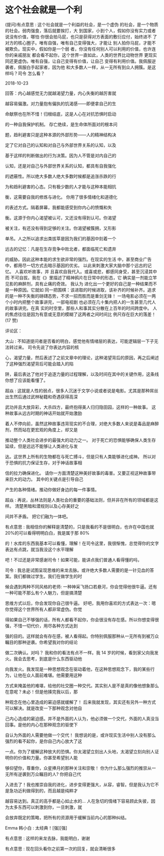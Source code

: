 # 这个社会就是一个利

(提问)有点意思 : 这个社会就是一个利益的社会，是一个虚伪 的社会，是一个物质的社会。弱肉强食，落后就要挨打，大 到国家，小到个人，假如你没有实力或者说没有价值，哪怕 你很会拍马屁，也只是获得对方表面的敷衍应付，始终进不 了对方的核心圈子。唯有自强，唯有自己变得强大，才能让 别人拍你马屁，才能不被欺负。现实中，假如你是一个弱 者，你没有任何别人可以利用的价值，也许连你的亲戚朋友 都会看不起你，这个世界一直如此，人类的世界比动物世界 更现实同还更虚伪。唯有自强，让自己变得有价值，让自己 变得有利用价值。我佩服逆袭者，佩服白手起家者，因为他 和大多数人一样，从一无所有到众人拥簇。是这样吗？司令 怎么看？

2018-10-23

回答：内心越感觉无力就越渴望力量，内心失衡的越厉害就

越容易偏激。对力量抱有偏执的饥渴感——即便拿自己的生

命献祭也在所不惜！归根结底，这是人心在对抗恐惧时启动

的一种自我保护机制。 存亡绝续，是生命体所面对的根本问

题，趋利避害只是这种本源的外部形势——人的精神结构决

定了它对自己的认知和对自己与外部世界关系的认知，以及

基于这样的判断做出的行为决策。因为人不管是对内自己的

认知，还是对自己与外部世界关系的认知，都具有自我强化

的遮蔽性。所以绝大多数人绝大多数时候都是追涨杀跌的行

为和趋利避害的心态。只有极少数的人才能与这种本能相抗

衡，这需要自我的修炼与进化。 你用了很多情绪化和道德化

的表述方式。隔着屏幕，我都能感受到你内心的愤慨和失

衡。这源于你内心渴望被认可，又还没有得到认可。你渴望

被关注，有还没有得到足够的关注。你渴望被簇拥，又形影

单吊。人之所以追求出类拔萃是因为我们的基因中刻着一个

远古的记忆：凡是在生存竞争中败北者，都面临死亡和遗弃

的威胁。因此这种本能的求生欲非常的强烈。在现实的生活 中，甚至商业广告中，都用尽一切方式去暗示基因的优劣。 以此来刺激大家大脑中那个远古的记忆。 人喜欢听故事，并 且喜欢自我代入。或喜或悲，都感同身受，甚至沉浸其中而 不可自拔。我在《》里描述了精神鸦片在日常中的形态，它 确实是一剂能立竿见影的麻醉剂，具有止痛的奇效。 我认为 进化出一个更好的自己是一种结果而不是一种原因。它就如 同一把围棋：该进取的时候进取，该补齐的时候补齐。追求 的是一种不失衡的磅礴态势，不求一招而胜而是重剑无锋！ 一场电影必须在一两个小时内把整个故事讲完，一部电视剧 也必须在几十集内把人的一生甚至几代人的故事讲完。在真 实的时空里，那些人和事其实分散在上百年的时间跨度中。 人的焦虑往往是因为有意或无意的模糊了这两者之间时间比 例尺存在巨大的落差！(17 赞)

评论区：

大山 : 不知道提问者是否看的明白，感觉他有情绪层的表达，可能逻辑层一下子无法转过来。 司令先说了你表达内容的核

心，渴望力量，然后表述了之前文章中的理论，这种渴望背后的原因，再之后阐述了这种强烈渴望背后可能会踏入的陷

阱，最后表达了他对于追逐力量的过程理解，以及时间在其中的关键作用，这条线你想了应该能看懂了。

超焱 : 这就是人性的弱点，很多人沉迷于文学小说或者说是电影。尤其是那种屌丝出生然后通过武林秘籍和奇遇获得高深

武功并且大放异彩，大杀四方，最终抱得美人归归隐田园，这样的一种故事。 这种故事从远古时期的神话开始就开始激励

着人不停向前，虽然这种故事违背现实的不合理，对绝大多数人来说是毒品是麻醉剂，然而站在更宏观的角度上，却又是

推动整个人类社会进步的最强大的动力之一。 对于死亡的恐惧能够确保人类生存延续，但是远远不能够让人类进化与发

达。这世界上所有的生物都在与死亡搏斗，但是只有人类能够进化成神。 所以对于恐惧的抗力保证生存，对于神话故事相

信的拉力确保进化。 请你一方面清楚这种美好故事的毒害。又要正视这种故事带来巨大的动力。 其中的关键点是引导自己

产生的各种情绪。推动你做好身边的每一件事情。

超焱 : 再说，丛林法则是人类社会的重要的基础法则，但并非在所有的领域都是这样。 清楚黑暗和潜规则以及心存美好之

间并不矛盾。 把它们融为一体吧。

有点意思 : 我相信你的解释是清楚的，只是我看的不是很明白，也许在中国也就 20%的可以看得明明白白，我是属于那 80%

的！水库的东西我基本可以看懂，理解！在司令这里，我很惭愧，总觉得你的文字表达有点跳，就当我没这个水平理解

吧！不过还是非常感谢司令！如果可能，能讲点我们普通人看得懂的吗，

司令 : 我总是试图呈现思维的来龙去脉。或许绝大多数人需要的是一针见血的答案。我们都做过学生。我们在做学生的时

候会遇到两种不同风格的老师: 一种神采飞扬口若悬河，你会觉得他很牛逼。还有一种可能不那么有个人魅力，但是搞清楚

思维方式以后，你会发现你自己很牛逼。 好吧，我用你喜欢的方式表达一次：嗯你觉得这个世界所有人都非常虚伪。你觉

得如果自己不够强的话，所有人都看不起你，你会很没有存在感。所以你想变得很强，不惜一切代价，用尽各种方式达到

强的目的。这样就会有存在感，被人看得起。你特别佩服那种从一无所有到被万众瞩目的那种逆袭。你希望我对你的结论

做二次确认。对吗？ 我和你的看法有点不一样。我 14 岁的时候，看到家父向我发火。我会去思考，到底是什么东西驱动他

向我发火。我发现是一种思想观念在驱动着他，在这种思想观念下，我的某些行为，让他在众人面前难堪。他需要用这种

方式来掩盖他的难堪，给他的社交圈一种交代。其实别人是不是真的像他想象那么在意呢？未必！但是他揍完我以后，那

种观念在他心里造成的窘迫感就缓解了！ 后来我就发现，其实还有另外一种方式可以解决。就是改变一下那种观念对他自

己内心造成的窘迫感。并不是外面的人认为，他必须做一个交代，外面的人真没当回事。是他的内心在那种观念的驱使下

自认为外面的人需要他做一个交代！ 我想说的是，或许现实生活中别人没有那么强烈的看不起你，是你自己内心放大了这

一点。你为了缓解这种放大的恐惧。你太渴望立刻出人头地，太渴望立刻向别人证明你的价值和力量。你甚至希望别人能

够仰望你，尊重你，众星捧月的那种关注和崇敬！ 你为什么那么强烈的推崇从一无所有逆袭到万众瞩目的人? 你把自己代

入进去了！我也推崇自我的进化，进步变得更强大，从容，睿智。但是我认为它不是急功近利做得到的，而且越是纯粹才

越容易达到。真正的高手都是心如止水的... 人在急切的情绪下容易顾此失彼，因为太多东西可以刺激到你，一旦刺激，就

会放弃既定的策略，把所有的资源用于缓解当前内心的那种纠结。

Emma 韩小白 : 太经典！[强][强]

有点意思 : 这样的来龙去脉，我能明白，谢谢

有点意思 : 现在回头看你之前第一次的回复，就会清晰很多